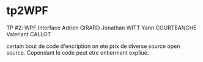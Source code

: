 # tp2WPF
TP #2: WPF Interface 
Adrien GIRARD
Jonathan WITT
Yann COURTEANCHE
Valeriant CALLOT


certain bout de code d'encription on ete prix de diverse source open source. Cependant le code peut etre entierment expliué. 
